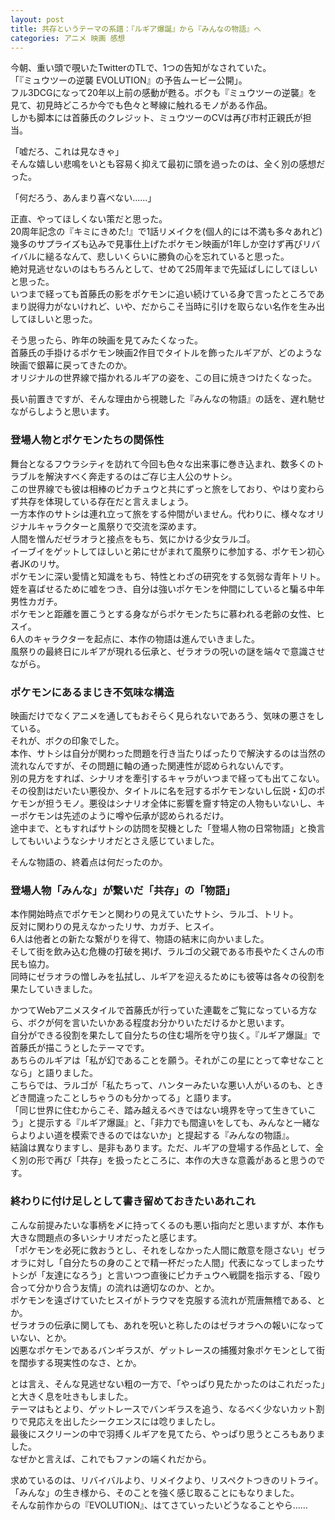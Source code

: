 ```yaml
---
layout: post
title: 共存というテーマの系譜：『ルギア爆誕』から『みんなの物語』へ
categories: アニメ 映画 感想
---
```


今朝、重い頭で覗いたTwitterのTLで、1つの告知がなされていた。  
「『ミュウツーの逆襲 EVOLUTION』の予告ムービー公開」。  
フル3DCGになって20年以上前の感動が甦る。ボクも『ミュウツーの逆襲』を見て、初見時どころか今でも色々と琴線に触れるモノがある作品。  
しかも脚本には首藤氏のクレジット、ミュウツーのCVは再び市村正親氏が担当。  
  
「嘘だろ、これは見なきゃ」  
そんな嬉しい悲鳴をいとも容易く抑えて最初に頭を過ったのは、全く別の感想だった。  

「何だろう、あんまり喜べない……」

正直、やってほしくない策だと思った。  
20周年記念の『キミにきめた!』で1話リメイクを(個人的には不満も多々あれど)幾多のサプライズも込みで見事仕上げたポケモン映画が1年しか空けず再びリバイバルに縋るなんて、悲しいくらいに勝負の心を忘れていると思った。  
絶対見逃せないのはもちろんとして、せめて25周年まで先延ばしにしてほしいと思った。  
いつまで経っても首藤氏の影をポケモンに追い続けている身で言ったところであまり説得力がないけれど、いや、だからこそ当時に引けを取らない名作を生み出してほしいと思った。

そう思ったら、昨年の映画を見てみたくなった。  
首藤氏の手掛けるポケモン映画2作目でタイトルを飾ったルギアが、どのような映画で銀幕に戻ってきたのか。  
オリジナルの世界線で描かれるルギアの姿を、この目に焼きつけたくなった。

長い前置きですが、そんな理由から視聴した『みんなの物語』の話を、遅れ馳せながらしようと思います。

### 登場人物とポケモンたちの関係性

舞台となるフウラシティを訪れて今回も色々な出来事に巻き込まれ、数多くのトラブルを解決すべく奔走するのはご存じ主人公のサトシ。  
この世界線でも彼は相棒のピカチュウと共にずっと旅をしており、やはり変わらず共存を体現している存在だと言えましょう。  
一方本作のサトシは連れ立って旅をする仲間がいません。代わりに、様々なオリジナルキャラクターと風祭りで交流を深めます。  
人間を憎んだゼラオラと接点をもち、気にかける少女ラルゴ。  
イーブイをゲットしてほしいと弟にせがまれて風祭りに参加する、ポケモン初心者JKのリサ。  
ポケモンに深い愛情と知識をもち、特性とわざの研究をする気弱な青年トリト。  
姪を喜ばせるために嘘をつき、自分は強いポケモンを仲間にしていると騙る中年男性カガチ。  
ポケモンと距離を置こうとする身ながらポケモンたちに慕われる老齢の女性、ヒスイ。  
6人のキャラクターを起点に、本作の物語は進んでいきました。  
風祭りの最終日にルギアが現れる伝承と、ゼラオラの呪いの謎を端々で意識させながら。

### ポケモンにあるまじき不気味な構造

映画だけでなくアニメを通してもおそらく見られないであろう、気味の悪さをしている。  
それが、ボクの印象でした。  
本作、サトシは自分が関わった問題を行き当たりばったりで解決するのは当然の流れなんですが、その問題に軸の通った関連性が認められないんです。  
別の見方をすれば、シナリオを牽引するキャラがいつまで経っても出てこない。  
その役割はだいたい悪役か、タイトルに名を冠するポケモンないし伝説・幻のポケモンが担うモノ。悪役はシナリオ全体に影響を齎す特定の人物もいないし、キーポケモンは先述のように噂や伝承が認められるだけ。  
途中まで、ともすればサトシの訪問を契機とした「登場人物の日常物語」と換言してもいいようなシナリオだとさえ感じていました。  

そんな物語の、終着点は何だったのか。

### 登場人物「みんな」が繋いだ「共存」の「物語」

本作開始時点でポケモンと関わりの見えていたサトシ、ラルゴ、トリト。  
反対に関わりの見えなかったリサ、カガチ、ヒスイ。  
6人は他者との新たな繋がりを得て、物語の結末に向かいました。  
そして街を飲み込む危機の打破を掲げ、ラルゴの父親である市長やたくさんの市民も協力。  
同時にゼラオラの憎しみを払拭し、ルギアを迎えるためにも彼等は各々の役割を果たしていきました。  

かつてWebアニメスタイルで首藤氏が行っていた連載をご覧になっている方なら、ボクが何を言いたいかある程度お分かりいただけるかと思います。  
自分ができる役割を果たして自分たちの住む場所を守り抜く。『ルギア爆誕』で首藤氏が描こうとしたテーマです。  
あちらのルギアは「私が幻であることを願う。それがこの星にとって幸せなことなら」と語りました。  
こちらでは、ラルゴが「私たちって、ハンターみたいな悪い人がいるのも、ときどき間違ったことしちゃうのも分かってる」と語ります。  
「同じ世界に住むからこそ、踏み越えるべきではない境界を守って生きていこう」と提示する『ルギア爆誕』と、「非力でも間違いをしても、みんなと一緒ならよりよい道を模索できるのではないか」と提起する『みんなの物語』。  
結論は異なりますし、是非もあります。ただ、ルギアの登場する作品として、全く別の形で再び「共存」を扱ったところに、本作の大きな意義があると思うのです。  

### 終わりに付け足しとして書き留めておきたいあれこれ

こんな前提みたいな事柄を〆に持ってくるのも悪い指向だと思いますが、本作も大きな問題点の多いシナリオだったと感じます。  
「ポケモンを必死に救おうとし、それをしなかった人間に敵意を隠さない」ゼラオラに対し「自分たちの身のことで精一杯だった人間」代表になってしまったサトシが「友達になろう」と言いつつ直後にピカチュウへ戦闘を指示する、「殴り合って分かり合う友情」の流れは適切なのか、とか。  
ポケモンを遠ざけていたヒスイがトラウマを克服する流れが荒唐無稽である、とか。  
ゼラオラの伝承に関しても、あれを呪いと称したのはゼラオラへの報いになっていない、とか。  
凶悪なポケモンであるバンギラスが、ゲットレースの捕獲対象ポケモンとして街を闊歩する現実性のなさ、とか。

とは言え、そんな見逃せない粗の一方で、「やっぱり見たかったのはこれだった」と大きく息を吐きもしました。  
テーマはもとより、ゲットレースでバンギラスを追う、なるべく少ないカット割りで見応えを出したシークエンスには唸りましたし。  
最後にスクリーンの中で羽搏くルギアを見てたら、やっぱり思うところもありました。  
なぜかと言えば、これでもファンの端くれだから。  

求めているのは、リバイバルより、リメイクより、リスペクトつきのリトライ。 「みんな」の生き様から、そのことを強く感じ取ることにもなりました。  
そんな前作からの『EVOLUTION』、はてさていったいどうなることやら……
